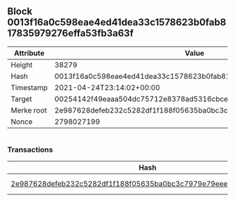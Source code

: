 ## Block 0013f16a0c598eae4ed41dea33c1578623b0fab817835979276effa53fb3a63f

Attribute | Value
--- | ---
Height | 38279
Hash | 0013f16a0c598eae4ed41dea33c1578623b0fab817835979276effa53fb3a63f
Timestamp | 2021-04-24T23:14:02+00:00
Target | 00254142f49eaaa504dc75712e8378ad5316cbcead634704b3734b6271167cc4
Merke root | 2e987628defeb232c5282df1f188f05635ba0bc3c7979e79eeebed1060ac0929
Nonce | 2798027199

```

```

### Transactions

Hash | Amount
--- | ---
[2e987628defeb232c5282df1f188f05635ba0bc3c7979e79eeebed1060ac0929](2e987628defeb232c5282df1f188f05635ba0bc3c7979e79eeebed1060ac0929.md) | 10.00000000 SKEPTI 
